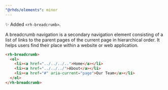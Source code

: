 ```yaml
---
"@rhds/elements": minor
---
```


✨ Added `<rh-breadcrumb>`.

A breadcrumb navigation is a secondary navigation element consisting of a list of links to the parent pages of the current page in hierarchical order. It helps users find their place within a website or web application.

```html
<rh-breadcrumb>
  <ol>
    <li><a href="../../../..">Home</a></li>
    <li><a href="../../../">About</a></li>
    <li><a href="#" aria-current="page">Our Team</a></li>
  </ol>
</rh-breadcrumb>
```
